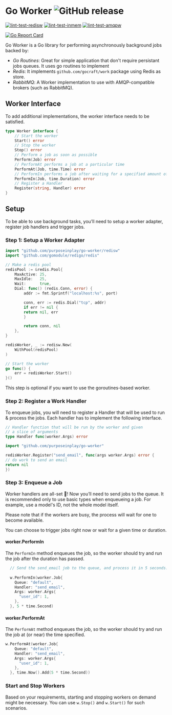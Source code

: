 # Go Worker ![GitHub release](https://img.shields.io/github/v/tag/purposeinplay/go-worker)

[![lint-test-redisw](https://github.com/purposeinplay/go-worker/actions/workflows/lint-test_redisw.yml/badge.svg)](https://github.com/purposeinplay/go-worker/actions/workflows/lint-test_redisw.yml)
[![lint-test-inmem](https://github.com/purposeinplay/go-worker/actions/workflows/lint-test_inmem.yml/badge.svg)](https://github.com/purposeinplay/go-worker/actions/workflows/lint-test_inmem.yml)
[![lint-test-amqpw](https://github.com/purposeinplay/go-worker/actions/workflows/lint-test_amqpw.yml/badge.svg)](https://github.com/purposeinplay/go-worker/actions/workflows/lint-test_amqpw.yml)

[![Go Report Card](https://goreportcard.com/badge/github.com/purposeinplay/go-worker)](https://goreportcard.com/report/github.com/purposeinplay/go-worker)

Go Worker is a Go library for performing asynchronously background jobs backed by:

- *Go Routines*: Great for simple application that don't require persistant jobs queues. It uses go routines to implement
- *Redis*: It implements `github.com/gocraft/work` package using Redis as store.
- *RabbitMQ*: A Worker implementation to use with AMQP-compatible brokers (such as RabbitMQ).

## Worker Interface
To add additional implementations, the worker interface needs to be satisfied.

```go
type Worker interface {
    // Start the worker
    Start() error
    // Stop the worker
    Stop() error
    // Perform a job as soon as possible
    Perform(Job) error
    // PerformAt performs a job at a particular time
    PerformAt(Job, time.Time) error
    // PerformIn performs a job after waiting for a specified amount of time
    PerformIn(Job, time.Duration) error
    // Register a Handler
    Register(string, Handler) error
}
```

## Setup
To be able to use background tasks, you’ll need to setup a worker adapter, register job handlers and trigger jobs.

### Step 1: Setup a Worker Adapter

```go
import "github.com/purposeinplay/go-worker/redisw"
import "github.com/gomodule/redigo/redis"

// Make a redis pool
redisPool := &redis.Pool{
    MaxActive: 25,
    MaxIdle:   25,
    Wait:      true,
    Dial: func() (redis.Conn, error) {
        addr := fmt.Sprintf("localhost:%s", port)

        conn, err := redis.Dial("tcp", addr)
        if err != nil {
        return nil, err
        }

        return conn, nil
    },
}

redisWorker, _ := redisw.New(
	WithPool(redisPool)
)

// Start the worker
go func() {
    err = redisWorker.Start()
}()
```

This step is optional if you want to use the goroutines-based worker.

### Step 2: Register a Work Handler
To enqueue jobs, you will need to register a Handler that will be used to run & process the jobs. Each handler has to implement the following interface.

```go
// Handler function that will be run by the worker and given
// a slice of arguments
type Handler func(worker.Args) error
```

```go
import "github.com/purposeinplay/go-worker"

redisWorker.Register("send_email", func(args worker.Args) error {
// do work to send an email
return nil
})
```

### Step 3: Enqueue a Job
Worker handlers are all-set 🙌! Now you’ll need to send jobs to the queue. It is recommended only to use basic types when enqueueing a job. For example, use a model's ID, not the whole model itself.

Please note that if the workers are busy, the process will wait for one to become available.

You can choose to trigger jobs right now or wait for a given time or duration.

#### worker.PerformIn
The `PerformIn` method enqueues the job, so the worker should try and run the job after the duration has passed.

```go
  // Send the send_email job to the queue, and process it in 5 seconds.
	
  w.PerformIn(worker.Job{
    Queue: "default",
    Handler: "send_email",
    Args: worker.Args{
      "user_id": 1,
    },
  }, 5 * time.Second)
```

#### worker.PerformAt

The `PerformAt` method enqueues the job, so the worker should try and run the job at (or near) the time specified.

```go
w.PerformAt(worker.Job{
    Queue: "default",
    Handler: "send_email",
    Args: worker.Args{
      "user_id": 1,
    },
  }, time.Now().Add(5 * time.Second))
```

### Start and Stop Workers
Based on your requirements, starting and stopping workers on demand might be necessary. You can use `w.Stop()` and `w.Start()` for such scenarios.